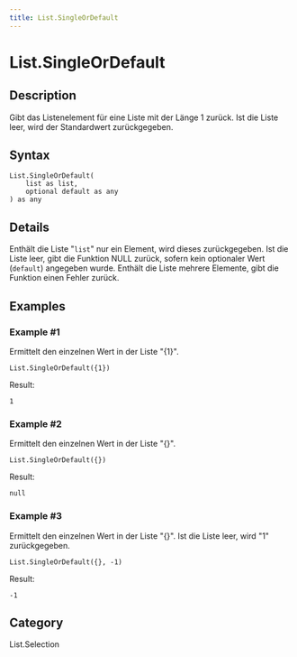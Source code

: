 ```yaml
---
title: List.SingleOrDefault
---
```


# List.SingleOrDefault


## Description

Gibt das Listenelement für eine Liste mit der Länge 1 zurück. Ist die Liste leer, wird der Standardwert zurückgegeben.


## Syntax

```powerquery
List.SingleOrDefault(
    list as list,
    optional default as any
) as any
```


## Details

Enthält die Liste "<code>list</code>" nur ein Element, wird dieses zurückgegeben.    Ist die Liste leer, gibt die Funktion NULL zurück, sofern kein optionaler Wert (<code>default</code>) angegeben wurde. Enthält die Liste mehrere Elemente, gibt die Funktion einen Fehler zurück.


## Examples

### Example #1 
Ermittelt den einzelnen Wert in der Liste &#34;\{1}&#34;.
```powerquery
List.SingleOrDefault({1})
```

Result: 
```powerquery
1
```


### Example #2 
Ermittelt den einzelnen Wert in der Liste &#34;\{}&#34;.
```powerquery
List.SingleOrDefault({})
```

Result: 
```powerquery
null
```


### Example #3 
Ermittelt den einzelnen Wert in der Liste &#34;\{}&#34;. Ist die Liste leer, wird &#34;1&#34; zurückgegeben.
```powerquery
List.SingleOrDefault({}, -1)
```

Result: 
```powerquery
-1
```




## Category
List.Selection
